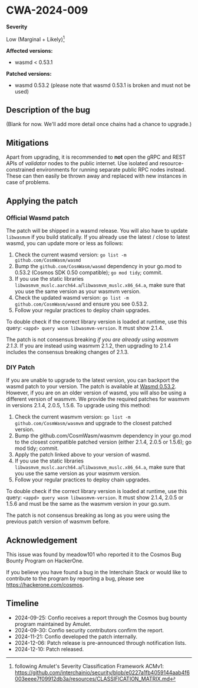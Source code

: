 # CWA-2024-009

**Severity**

Low (Marginal + Likely)[^1]

**Affected versions:**

- wasmd < 0.53.1

**Patched versions:**

- wasmd 0.53.2 (please note that wasmd 0.53.1 is broken and must not be used)

## Description of the bug

(Blank for now. We'll add more detail once chains had a chance to upgrade.)

## Mitigations

Apart from upgrading, it is recommended to **not** open the gRPC and REST APIs of _validator_ nodes to the public internet. Use isolated and resource-constrained environments for running separate public RPC nodes instead.
These can then easily be thrown away and replaced with new instances in case of problems.

## Applying the patch

### Official Wasmd patch

The patch will be shipped in a wasmd release. You will also have to update `libwasmvm` if you build statically.
If you already use the latest / close to latest wasmd, you can update more or less as follows:

1. Check the current wasmd version: `go list -m github.com/CosmWasm/wasmd`
2. Bump the `github.com/CosmWasm/wasmd` dependency in your go.mod to 0.53.2 (Cosmos SDK 0.50 compatible); `go mod tidy`; commit.
3. If you use the static libraries `libwasmvm_muslc.aarch64.a`/`libwasmvm_muslc.x86_64.a`, make sure that you use the same version as your wasmvm version.
4. Check the updated wasmd version: `go list -m github.com/CosmWasm/wasmd` and ensure you see 0.53.2.
5. Follow your regular practices to deploy chain upgrades.

To double check if the correct library version is loaded at runtime, use this query:
`<appd> query wasm libwasmvm-version`. It must show 2.1.4.

The patch is not consensus breaking _if you are already using wasmvm 2.1.3_.
If you are instead using wasmvm 2.1.2, then upgrading to 2.1.4 includes the consensus breaking changes of 2.1.3.

### DIY Patch

If you are unable to upgrade to the latest version, you can backport the wasmd patch to your version. The patch is available at [Wasmd 0.53.2](https://github.com/CosmWasm/wasmd/compare/v0.53.0...v0.53.2).
However, if you are on an older version of wasmd, you will also be using a different version of wasmvm. We provide the required patches for wasmvm in versions 2.1.4, 2.0.5, 1.5.6.
To upgrade using this method:

1. Check the current wasmvm version: `go list -m github.com/CosmWasm/wasmvm` and upgrade
   to the closest patched version.
2. Bump the github.com/CosmWasm/wasmvm dependency in your go.mod to the closest compatible patched version (either 2.1.4, 2.0.5 or 1.5.6); go mod tidy; commit.
3. Apply the patch linked above to your version of wasmd.
4. If you use the static libraries `libwasmvm_muslc.aarch64.a`/`libwasmvm_muslc.x86_64.a`, make sure that you use the same version as your wasmvm version.
5. Follow your regular practices to deploy chain upgrades.

To double check if the correct library version is loaded at runtime, use this query:
`<appd> query wasm libwasmvm-version`. It must show 2.1.4, 2.0.5 or 1.5.6 and must be the same as the wasmvm version in your go.sum.

The patch is not consensus breaking as long as you were using the previous patch version of wasmvm before.

## Acknowledgement

This issue was found by meadow101 who reported it to the Cosmos Bug Bounty Program on HackerOne.

If you believe you have found a bug in the Interchain Stack or would like to contribute to the
program by reporting a bug, please see <https://hackerone.com/cosmos>.

## Timeline

- 2024-09-25: Confio receives a report through the Cosmos bug bounty program maintained by Amulet.
- 2024-09-30: Confio security contributors confirm the report.
- 2024-11-21: Confio developed the patch internally.
- 2024-12-06: Patch release is pre-announced through notification lists.
- 2024-12-10: Patch released.

[^1]: following Amulet's Severity Classification Framework ACMv1: https://github.com/interchainio/security/blob/e0227a1fb4059144aab4f6003eeee7f09912db3a/resources/CLASSIFICATION_MATRIX.md
